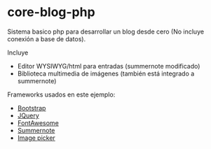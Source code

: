 # core-blog-php
Sistema basico php para desarrollar un blog desde cero (No incluye conexión a base de datos).

<p>Incluye</p>
<ul>
  <li>Editor WYSIWYG/html para entradas (summernote modificado)</li>
  <li>Biblioteca multimedia de imágenes (también está integrado a summernote)</li>
</ul>

<p>Frameworks usados en este ejemplo:</p>
<ul>
  <li><a href="http://getbootstrap.com/" target="_blank">Bootstrap</a></li>
  <li><a href="http://jquery.com/" target="_blank">JQuery</a></li>
  <li><a href="https://fontawesome.com/" target="_blank">FontAwesome</a></li>
  <li><a href="http://summernote.org/" target="_blank">Summernote</a></li>
  <li><a href="http://rvera.github.io/image-picker/" target="_blank">Image picker</a></li>
</ul>    	


